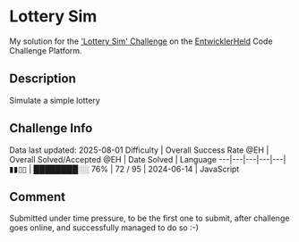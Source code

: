 # Lottery Sim

My solution for the ['Lottery Sim' Challenge](https://platform.entwicklerheld.de/challenge/lottery-sim?technology=JavaScript) on the [EntwicklerHeld](https://platform.entwicklerheld.de/) Code Challenge Platform.

## Description
Simulate a simple lottery

## Challenge Info
Data last updated: 2025-08-01
Difficulty | Overall Success Rate @EH | Overall Solved/Accepted @EH | Date Solved | Language
---|---|---|---|---|
▮▮▯▯ | ████████░░ 76% | 72 / 95 | 2024-06-14 | JavaScript

## Comment
Submitted under time pressure, to be the first one to submit, after challenge goes online, and successfully managed to do so :-)